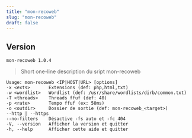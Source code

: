 ```yaml
---
title: "mon-recoweb"
slug: "mon-recoweb"
draft: false
---
```


## Version
`mon-recoweb 1.0.4`

> Short one-line description du sript mon-recoweb

```text
Usage: mon-recoweb <IP|HOST|URL> [options]
-x <exts>       Extensions (def: php,html,txt)
-w <wordlist>   Wordlist (def: /usr/share/wordlists/dirb/common.txt)
-T <threads>    Threads ffuf (def: 40)
-p <rate>       Tempo ffuf (ex: 50ms)
-o <outdir>     Dossier de sortie (def: mon-recoweb_<target>)
--http | --https
--no-filters    Désactive -fs auto et -fc 404
-V, --version   Afficher la version et quitter
-h, --help      Afficher cette aide et quitter
```

